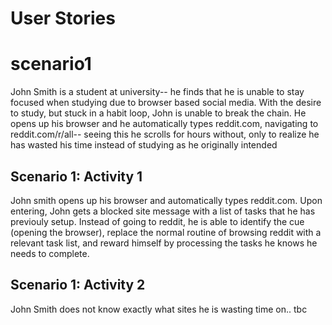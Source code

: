# User Stories

# scenario1
John Smith is a student at university-- he finds that he is unable to stay focused when studying due to browser based social media. With the desire to study, but stuck in a habit loop, John is unable to break the chain. He opens up his browser and he automatically types reddit.com, navigating to reddit.com/r/all-- seeing this he scrolls for hours without, only to realize he has wasted his time instead of studying as he originally intended

## Scenario 1: Activity 1
John smith opens up his browser and automatically types reddit.com. Upon entering, John gets a blocked site message with a list of tasks that he has previouly setup. Instead of going to reddit, he is able to identify the cue (opening the browser), replace the normal routine of browsing reddit with a relevant task list, and reward himself by processing the tasks he knows he needs to complete.

## Scenario 1: Activity 2
John Smith does not know exactly what sites he is wasting time on.. tbc
